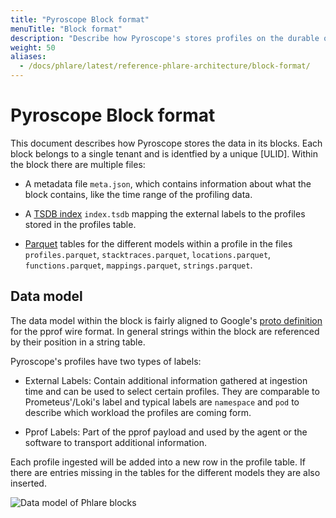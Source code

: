 ```yaml
---
title: "Pyroscope Block format"
menuTitle: "Block format"
description: "Describe how Pyroscope's stores profiles on the durable object storage"
weight: 50
aliases:
  - /docs/phlare/latest/reference-phlare-architecture/block-format/
---
```


# Pyroscope Block format

This document describes how Pyroscope stores the data in its blocks. Each
block belongs to a single tenant and is identfied by a unique [ULID]. Within
the block there are multiple files:

* A metadata file `meta.json`, which contains information about what the block
  contains, like the time range of the profiling data.

* A [TSDB index] `index.tsdb` mapping the external labels to the profiles
  stored in the profiles table.

* [Parquet] tables for the different models within a profile in the files
  `profiles.parquet`, `stacktraces.parquet`, `locations.parquet`,
  `functions.parquet`, `mappings.parquet`, `strings.parquet`.

## Data model

The data model within the block is fairly aligned to Google's [proto
definition][pprof] for the pprof wire format.  In general strings within the
block are referenced by their position in a string table.

Pyroscope's profiles have two types of labels:

* External Labels: Contain additional information gathered at ingestion time
  and can be used to select certain profiles. They are comparable to
  Prometeus'/Loki's label and typical labels are `namespace` and `pod` to
  describe which workload the profiles are coming form.

* Pprof Labels: Part of the pprof payload and used by the agent or the software
  to transport additional information.

Each profile ingested will be added into a new row in the profile table. If
there are entries missing in the tables for the different models they are also
inserted.

[//source]:<> (https://https://mermaid.live/edit#pako:eNptU11P4zAQ_CuWn4HSlgvUjyicVImTTgTdC-ZhsTeJdYkdOfYJVOW_n_PhJFR9W8_Ozs6OkhMVRiJlVFTQtqmCwkLNNSFSWRROGU1eH_v30CeZs0oXy_sXNE0AyKmHCDmmhBGvtEvueqBbiM9GwKA2MafBY7rmE_KsNLaMvL33xblEgKbpn14P3i6NM3Jpf5xYnwLir7MgMHqKHo_pYOHiHb-tyVU1j2RoFbYvmH_3kUHdVOMhY3mmMoKzyOzk_J4_UPmzg7iOmXO65ZRcX5upivbZnC3XfSChrQfiwhhinrrEhM6oEENiS75cr3IamXq9a5UZ1zGcmRaPj41F4DVLH49a4mdYMIYx4ouZZS9bB8Q1vaI12hqUDJ_tECGnrsQaOWWhlJiDrxynXHeB6hsJDp-kcsZSlkPV4hUF70z2pQVlznqMpOnrn1mVAYlh6ETdV9P_I4VqXZAURueq6HFvqwCXzjUt22z69k2hXOk_boSpN62SJVhX_jskm2SXPMBuj8n9Hn7s91J8bA8P-e5um8v72-0OaNd1_wF4hit7)
![Data model of Phlare blocks](model.svg)

[pprof]: https://github.com/google/pprof/blob/main/proto/profile.proto
[TSDB index]: https://ganeshvernekar.com/blog/prometheus-tsdb-persistent-block-and-its-index/
[Parquet]: https://parquet.apache.org/docs/

